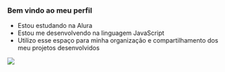 ### Bem vindo ao meu perfil

- Estou estudando na Alura
- Estou me desenvolvendo na linguagem JavaScript
- Utilizo esse espaço para minha organização e compartilhamento dos meu projetos desenvolvidos

![](https://media1.tenor.com/m/QYcfJTtQfo8AAAAC/deku.gif)
